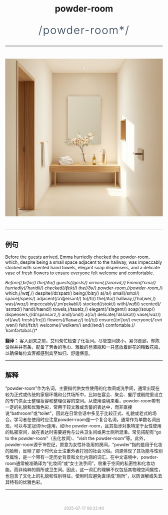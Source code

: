 <div align="center">

# powder-room

<div style="margin: 30px 0;">
<h1 style="font-size: 2.5em; font-weight: 300; letter-spacing: 2px; margin: 0; color: #2c3e50;">
/powder-room*/
</h1>
</div>

</div>

---

<div align="center" style="margin: 40px 0;">

![powder-room](images/powder-room.png)

</div>

---

## 例句

Before the guests arrived, Emma hurriedly checked the powder-room, which, despite being a small space adjacent to the hallway, was impeccably stocked with scented hand towels, elegant soap dispensers, and a delicate vase of fresh flowers to ensure everyone felt welcome and comfortable.

*Before(/ˌbiˈfɔr/) the(/ðə/) guests(/gɛsts/) arrived,(/əraɪvd,/) Emma(/ˈɛmə/) hurriedly(/ˈhəridli/) checked(/ʧɛkt/) the(/ðə/) powder-room,(/powder-room*,/) which,(/wɪʧ,/) despite(/dɪˈspaɪt/) being(/biɪŋ/) a(/ə/) small(/smɔl/) space(/speɪs/) adjacent(/əˈʤeɪsənt/) to(/tɪ/) the(/ðə/) hallway,(/ˈhɔlˌweɪ,/) was(/wɑz/) impeccably(/ˌɪmˈpɛkəbli/) stocked(/stɑkt/) with(/wɪθ/) scented(/ˈsɛntɪd/) hand(/hænd/) towels,(/taʊəlz,/) elegant(/ˈɛləgənt/) soap(/soʊp/) dispensers,(/dɪˈspɛnsərz,/) and(/ənd/) a(/ə/) delicate(/ˈdɛləkət/) vase(/vɑz/) of(/əv/) fresh(/frɛʃ/) flowers(/flaʊərz/) to(/tɪ/) ensure(/ɪnˈʃʊr/) everyone(/ˈɛvriˌwən/) felt(/fɛlt/) welcome(/ˈwɛlkəm/) and(/ənd/) comfortable.(/ˈkəmfərtəbəl./)*

**翻译：** 客人到来之前，艾玛匆忙检查了化妆间。尽管空间狭小，紧邻走廊，却陈设得井井有条，配备了芳香的毛巾、雅致的皂液瓶和一只盛放着鲜花的精致花瓶，以确保每位宾客都感到宾至如归、舒适惬意。

---

## 解释

“powder-room”作为名词，主要指代供女性使用的化妆间或洗手间，通常出现在较为正式或传统的家居环境和公共场所中，比如在宴会、聚会、餐厅或剧院里设立的专门供女士整理妆容和整理仪容的空间。从使用语境来看，powder-room带有一定的礼貌和优雅色彩，常用于较文雅或含蓄的表达中，而非直接说“bathroom”或“toilet”，因此在日常会话中多见于比较正式、礼貌或老式的场合。学习者在使用时应注意powder-room是一个复合名词，通常作为单数名词出现，可以与定冠词the连用，如the powder-room，且其指涉对象特定于女性使用的私密空间，故在表达时需要避免与公共卫生间或男士厕所混淆。常见搭配有“go to the powder-room”（去化妆间）、“visit the powder-room”等。此外，powder-room源于19世纪，原意为女性补妆用的房间，“powder”指的是用于化妆的脸粉，反映了那个时代女士注重外表打扮的社会习俗。词源体现了其功能与性别专属性，是一个带有一定历史背景和文化内涵的词汇。在中文语境中，powder-room通常被准确译为“化妆间”或“女士洗手间”，侧重于空间的私密性和化妆功能，而非纯粹的厕所或卫生间。因此，这一词汇的理解不仅包括其物理空间属性，也包含了文化上的礼貌和性别特征，使用时应避免直译成“厕所”，以防误解或失去其特有的优雅色彩。


---

<div align="center" style="margin-top: 50px;">
<small style="color: #999; font-size: 0.9em;">2025-07-17 06:22:40</small>
</div>

